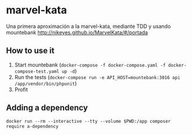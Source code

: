 marvel-kata
===========

Una primera aproximación a la marvel-kata, mediante TDD y usando mountebank
http://nikeyes.github.io/MarvelKata/#/portada

## How to use it

1. Start mountebank (`docker-compose -f docker-compose.yaml -f docker-compose-test.yaml up -d`)
1. Run the tests (`docker-compose run -e API_HOST=mountebank:3016 api /app/vendor/bin/phpunit`)
1. Profit

## Adding a dependency
`docker run --rm --interactive --tty --volume $PWD:/app composer require a-dependency`
